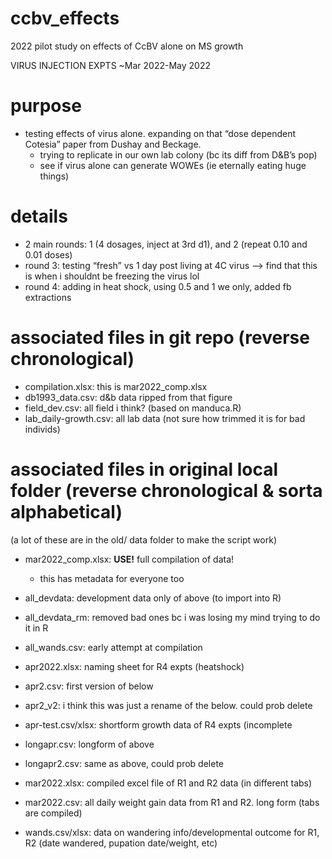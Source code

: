 # ccbv_effects
2022 pilot study on effects of CcBV alone on MS growth

VIRUS INJECTION EXPTS 
~Mar 2022-May 2022


# purpose

* testing effects of virus alone. expanding on that “dose dependent Cotesia” paper from Dushay and Beckage.
  * trying to replicate in our own lab colony (bc its diff from D&B’s pop)
  * see if virus alone can generate WOWEs (ie eternally eating huge things)


# details

* 2 main rounds: 1 (4 dosages, inject at 3rd d1), and 2 (repeat 0.10 and 0.01 doses)
* round 3: testing “fresh” vs 1 day post living at 4C virus —> find that this is when i shouldnt be freezing the virus lol
* round 4: adding in heat shock, using 0.5 and 1 we only, added fb extractions


# associated files in git repo (reverse chronological)

* compilation.xlsx: this is mar2022_comp.xlsx
* db1993_data.csv: d&b data ripped from that figure
* field_dev.csv: all field i think? (based on manduca.R)
* lab_daily-growth.csv: all lab data (not sure how trimmed it is for bad individs)

# associated files in original local folder (reverse chronological & sorta alphabetical)

(a lot of these are in the old/ data folder to make the script work)

* mar2022_comp.xlsx: **USE!** full compilation of data!
  * this has metadata for everyone too

* all_devdata: development data only of above (to import into R)
* all_devdata_rm: removed bad ones bc i was losing my mind trying to do it in R

* all_wands.csv: early attempt at compilation

* apr2022.xlsx: naming sheet for R4 expts (heatshock)

* apr2.csv: first version of below
* apr2_v2: i think this was just a rename of the below. could prob delete
* apr-test.csv/xlsx: shortform growth data of R4 expts (incomplete

* longapr.csv: longform of above
* longapr2.csv: same as above, could prob delete


* mar2022.xlsx: compiled excel file of R1 and R2 data (in different tabs)

* mar2022.csv: all daily weight gain data from R1 and R2. long form (tabs are compiled)

* wands.csv/xlsx: data on wandering info/developmental outcome for R1, R2 (date wandered, pupation date/weight, etc)

